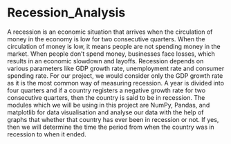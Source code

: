 # Recession_Analysis
A recession is an economic situation that arrives when the circulation of money in the economy is low for two consecutive quarters. When the circulation of money is low, it means people are not spending money in the market. When people don’t spend money, businesses face losses, which results in an economic slowdown and layoffs. Recession depends on various parameters like GDP growth rate, unemployment rate and consumer spending rate. For our project, we would consider only the GDP growth rate as it is the most common way of measuring recession. A year is divided into four quarters and if a country registers a negative growth rate for two consecutive quarters, then the country is said to be in recession. The modules which we will be using in this project are NumPy, Pandas, and matplotlib for data visualisation and analyse our data with the help of graphs that whether that country has ever been in recession or not. If yes, then we will determine the time the period from when the country was in recession to when it ended.
